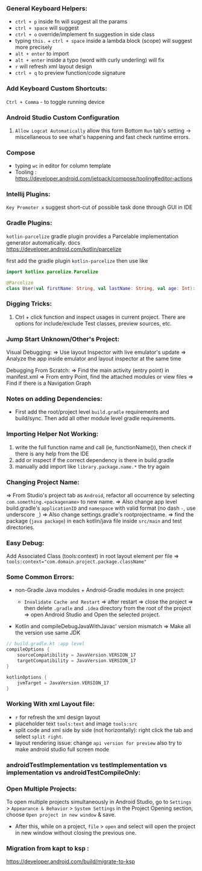 ### General Keyboard Helpers:
- `ctrl + p` inside fn will suggest all the params
- `ctrl + space` will suggest
- `ctrl + o` override/implement fn suggestion in side class
- typing `this.` + `ctrl + space` inside a lambda block (scope) will suggest more precisely
- `alt + enter` to import
- `alt + enter` inside a typo (word with curly underling) will fix
- `r` will refresh xml layout design
- `ctrl + q` to preview function/code signature

### Add Keyboard Custom Shortcuts:
`Ctrl + Comma` - to toggle running device
### Android Studio Custom Configuration
1. `Allow Logcat Automatically` allow this form Bottom `Run` tab's setting -> miscellaneous to see what's happening and fast check runtime errors.
### Compose
- typing `wc` in editor for column template
- Tooling : https://developer.android.com/jetpack/compose/tooling#editor-actions
### Intellij Plugins:
`Key Promoter x` suggest short-cut of possible task done through GUI in IDE 
### Gradle Plugins:
`kotlin-parcelize` gradle plugin provides a Parcelable implementation generator automatically. docs https://developer.android.com/kotlin/parcelize

first add the gradle plugin `kotlin-parcelize` then use like
```kotlin
import kotlinx.parcelize.Parcelize

@Parcelize
class User(val firstName: String, val lastName: String, val age: Int): Parcelable
```

### Digging Tricks:
1. Ctrl + click function and inspect usages in current project. There are options for include/exclude Test classes, preview sources, etc. 

### Jump Start Unknown/Other's Project:
Visual Debugging: 
=> Use layout Inspector with live emulator's update
=> Analyze the app inside emulator and layout inspector at the same time

Debugging From Scratch:
=> Find the main activity (entry point) in manifest.xml
=> From entry Point, find the attached modules or view files
=> Find if there is a Navigation Graph

### Notes on adding Dependencies:
* First add the root/project level `build.gradle` requirements and build/sync. Then add all other module level gradle requirements.

### Importing Helper Not Working:
1. write the full function name and call (ie, functionName()), then check if there is any help from the IDE
2. add or inspect if the correct dependency is there in build.gradle
3. manually add import like `library.package.name.*` the try again

### Changing Project Name:
=> From Studio's project tab as `Android`, refactor all occurrence by selecting `com.something.<packagename>` to new name. 
=> Also change app level build.gradle's `applicationID` and `namespace` with valid format (no dash `-`, use underscore `_`)
=> Also change settings.gradle's rootprojectname. 
=> find the package (`java package`) in each kotlin/java file inside `src/main` and test directories.

### Easy Debug:
Add Associated Class (tools:context) in root layout element per file => `tools:context="com.domain.project.package.className"`

### Some Common Errors:
* non-Gradle Java modules + Android-Gradle modules in one project:
    - `Invalidate Cache and Restart` => after restart => close the project => then delete `.gradle` and `.idea` directory from the root of the project => open Android Studio and Open the selected project.

* Kotlin and compileDebugJavaWithJavac' version mismatch => Make all the version use same JDK
```kotlin
// build.gradle.kt :app level
compileOptions {
    sourceCompatibility = JavaVersion.VERSION_17
    targetCompatibility = JavaVersion.VERSION_17
}

kotlinOptions {
    jvmTarget = JavaVersion.VERSION_17
}
```

### Working With xml Layout file:
- `r` for refresh the xml design layout
- placeholder text `tools:text` and image `tools:src`
- split code and xml side by side (not horizontally): right click the tab and select `split right`.
- layout rendering issue: change `api version for preview` also try to make android studio full screen mode
### androidTestImplementation vs testImplementation vs implementation vs androidTestCompileOnly:


### Open Multiple Projects:
To open multiple projects simultaneously in Android Studio, go to `Settings` > `Appearance & Behavior` > `System Settings`
in the Project Opening section, choose `Open project in new window` & save.
* After this, while on a project, `file` > `open` and select will open the project in new window without closing the previous one.


### Migration from kapt to ksp :
https://developer.android.com/build/migrate-to-ksp